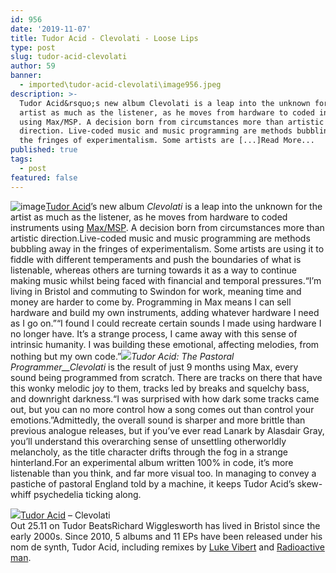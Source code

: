 ```yaml
---
id: 956
date: '2019-11-07'
title: Tudor Acid - Clevolati - Loose Lips
type: post
slug: tudor-acid-clevolati
author: 59
banner:
  - imported\tudor-acid-clevolati\image956.jpeg
description: >-
  Tudor Acid&rsquo;s new album Clevolati is a leap into the unknown for the
  artist as much as the listener, as he moves from hardware to coded instruments
  using Max/MSP. A decision born from circumstances more than artistic
  direction. Live-coded music and music programming are methods bubbling away in
  the fringes of experimentalism. Some artists are [...]Read More...
published: true
tags:
  - post
featured: false
---
```

![image](../imported\tudor-acid-clevolati\image956.jpeg)[Tudor Acid](https://www.discogs.com/artist/1799662-Tudor-Acid)’s new album _Clevolati_ is a leap into the unknown for the artist as much as the listener, as he moves from hardware to coded instruments using [Max/MSP](https://cycling74.com/). A decision born from circumstances more than artistic direction.Live-coded music and music programming are methods bubbling away in the fringes of experimentalism. Some artists are using it to fiddle with different temperaments and push the boundaries of what is listenable, whereas others are turning towards it as a way to continue making music whilst being faced with financial and temporal pressures.“I’m living in Bristol and commuting to Swindon for work, meaning time and money are harder to come by. Programming in Max means I can sell hardware and build my own instruments, adding whatever hardware I need as I go on.”“I found I could recreate certain sounds I made using hardware I no longer have. It’s a strange process, I came away with this sense of intrinsic humanity. I was building these emotional, affecting melodies, from nothing but my own code.”![](/wp-content/uploads/live/img/wysiwyg/5dc32fa918be6.jpg)_Tudor Acid: The Pastoral Programmer__Clevolati_ is the result of just 9 months using Max, every sound being programmed from scratch. There are tracks on there that have this wonky melodic joy to them, tracks led by breaks and squelchy bass, and downright darkness.“I was surprised with how dark some tracks came out, but you can no more control how a song comes out than control your emotions.”Admittedly, the overall sound is sharper and more brittle than previous analogue releases, but if you’ve ever read Lanark by Alasdair Gray, you’ll understand this overarching sense of unsettling otherworldly melancholy, as the title character drifts through the fog in a strange hinterland.For an experimental album written 100% in code, it’s more listenable than you think, and far more visual too. In managing to convey a pastiche of pastoral England told by a machine, it keeps Tudor Acid’s skew-whiff psychedelia ticking along.

![](/wp-content/uploads/live/img/wysiwyg/5dc338b4384cc.jpg)[Tudor Acid](https://www.discogs.com/artist/1799662-Tudor-Acid) – Clevolati  
Out 25.11 on Tudor BeatsRichard Wigglesworth has lived in Bristol since the early 2000s. Since 2010, 5 albums and 11 EPs have been released under his nom de synth, Tudor Acid, including remixes by [Luke Vibert](https://en.wikipedia.org/wiki/Luke_Vibert) and [Radioactive man](https://www.residentadvisor.net/dj/radioactiveman).